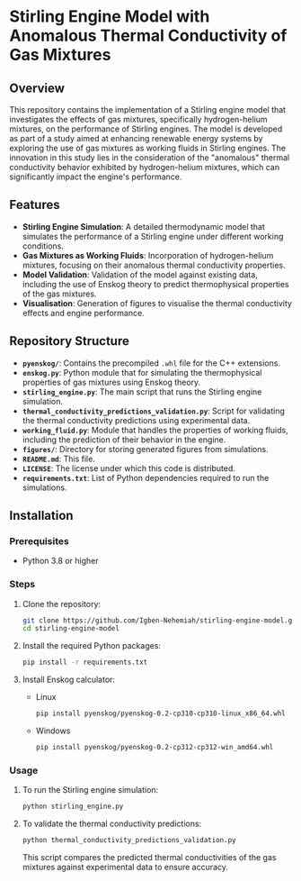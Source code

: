 # Stirling Engine Model with Anomalous Thermal Conductivity of Gas Mixtures

## Overview

This repository contains the implementation of a Stirling engine model that investigates the effects of gas mixtures, specifically hydrogen-helium mixtures, on the performance of Stirling engines. The model is developed as part of a study aimed at enhancing renewable energy systems by exploring the use of gas mixtures as working fluids in Stirling engines. The innovation in this study lies in the consideration of the "anomalous" thermal conductivity behavior exhibited by hydrogen-helium mixtures, which can significantly impact the engine's performance.

## Features

-   **Stirling Engine Simulation**: A detailed thermodynamic model that simulates the performance of a Stirling engine under different working conditions.
-   **Gas Mixtures as Working Fluids**: Incorporation of hydrogen-helium mixtures, focusing on their anomalous thermal conductivity properties.
-   **Model Validation**: Validation of the model against existing data, including the use of Enskog theory to predict thermophysical properties of the gas mixtures.
-   **Visualisation**: Generation of figures to visualise the thermal conductivity effects and engine performance.

## Repository Structure

-   **`pyenskog/`**: Contains the precompiled `.whl` file for the C++ extensions.
-   **`enskog.py`**: Python module that for simulating the thermophysical properties of gas mixtures using Enskog theory.
-   **`stirling_engine.py`**: The main script that runs the Stirling engine simulation.
-   **`thermal_conductivity_predictions_validation.py`**: Script for validating the thermal conductivity predictions using experimental data.
-   **`working_fluid.py`**: Module that handles the properties of working fluids, including the prediction of their behavior in the engine.
-   **`figures/`**: Directory for storing generated figures from simulations.
-   **`README.md`**: This file.
-   **`LICENSE`**: The license under which this code is distributed.
-   **`requirements.txt`**: List of Python dependencies required to run the simulations.

## Installation

### Prerequisites

-   Python 3.8 or higher

### Steps

1. Clone the repository:

    ```bash
    git clone https://github.com/Igben-Nehemiah/stirling-engine-model.git
    cd stirling-engine-model
    ```

2. Install the required Python packages:
    ```bash
    pip install -r requirements.txt
    ```
3. Install Enskog calculator:
    - Linux
        ```bash
        pip install pyenskog/pyenskog-0.2-cp310-cp310-linux_x86_64.whl
        ```
    - Windows
        ```bash
        pip install pyenskog/pyenskog-0.2-cp312-cp312-win_amd64.whl
        ```

### Usage

1. To run the Stirling engine simulation:
    ```bash
    python stirling_engine.py
    ```
2. To validate the thermal conductivity predictions:
    ```bash
    python thermal_conductivity_predictions_validation.py
    ```
    This script compares the predicted thermal conductivities of the gas mixtures against experimental data to ensure accuracy.
